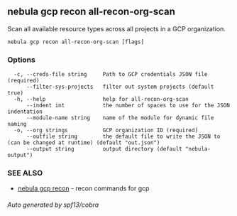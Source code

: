 ## nebula gcp recon all-recon-org-scan

Scan all available resource types across all projects in a GCP organization.

```
nebula gcp recon all-recon-org-scan [flags]
```

### Options

```
  -c, --creds-file string     Path to GCP credentials JSON file (required)
      --filter-sys-projects   filter out system projects (default true)
  -h, --help                  help for all-recon-org-scan
      --indent int            the number of spaces to use for the JSON indentation
      --module-name string    name of the module for dynamic file naming
  -o, --org strings           GCP organization ID (required)
      --outfile string        the default file to write the JSON to (can be changed at runtime) (default "out.json")
      --output string         output directory (default "nebula-output")
```

### SEE ALSO

* [nebula gcp recon](nebula_gcp_recon.md)	 - recon commands for gcp

###### Auto generated by spf13/cobra
